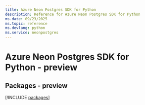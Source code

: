```yaml
---
title: Azure Neon Postgres SDK for Python
description: Reference for Azure Neon Postgres SDK for Python
ms.date: 09/23/2025
ms.topic: reference
ms.devlang: python
ms.service: neonpostgres
---
```

# Azure Neon Postgres SDK for Python - preview
## Packages - preview
[!INCLUDE [packages](neon-postgres-index.md)]